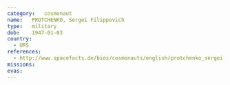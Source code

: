 ```yaml
---
category:	cosmonaut
name:	PROTCHENKO, Sergei Filippovich 
type:	military
dob:	1947-01-03
country:
  - URS
references:
  - http://www.spacefacts.de/bios/cosmonauts/english/protchenko_sergei.htm
missions:
evas:
---
```

